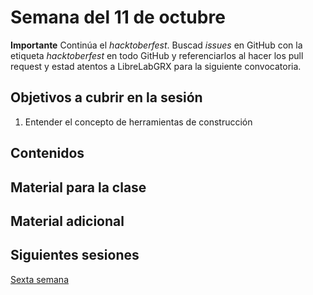 # Semana del 11 de octubre

**Importante** Continúa el *hacktoberfest*. Buscad *issues* en GitHub con la
etiqueta *hacktoberfest* en todo GitHub y referenciarlos al hacer los
pull request y estad atentos a LibreLabGRX para la siguiente convocatoria.

## Objetivos a cubrir en la sesión

1. Entender el concepto de herramientas de construcción

## Contenidos

## Material para la clase


## Material adicional


## Siguientes sesiones

[Sexta semana](semana-06.md)

